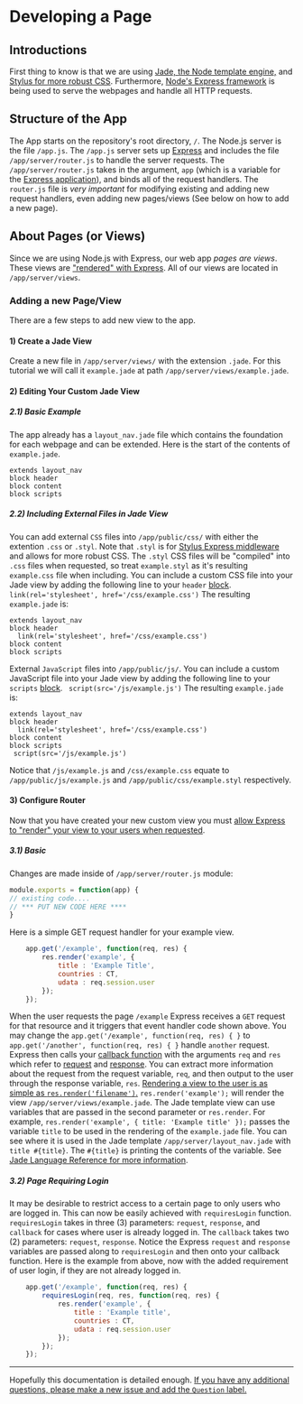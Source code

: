 # Developing a Page

## Introductions
First thing to know is that we are using [Jade, the Node template engine,](http://jade-lang.com/) and [Stylus for more robust CSS](http://learnboost.github.io/stylus/docs/middleware.html).
Furthermore, [Node's Express framework]([http://expressjs.com/) is being used to serve the webpages and handle all HTTP requests.

## Structure of the App
The App starts on the repository's root directory, `/`. The Node.js server is the file `/app.js`.
The `/app.js` server sets up [Express](http://expressjs.com/) and includes the file `/app/server/router.js` to handle the server requests.
The `/app/server/router.js` takes in the argument, `app` (which is a variable for the [Express application](http://expressjs.com/api.html)), and binds all of the request handlers.
The `router.js` file is *very important* for modifying existing and adding new request handlers, even adding new pages/views (See below on how to add a new page).

## About Pages (or Views)
Since we are using Node.js with Express, our web app *pages are views*. 
These views are ["rendered" with Express](http://expressjs.com/api.html#app.render).
All of our views are located in `/app/server/views`. 

### Adding a new Page/View
There are a few steps to add new view to the app.
#### 1) Create a Jade View
Create a new file in `/app/server/views/` with the extension `.jade`.
For this tutorial we will call it `example.jade` at path `/app/server/views/example.jade`.
#### 2) Editing Your Custom Jade View
##### 2.1) Basic Example
The app already has a `layout_nav.jade` file which contains the foundation for each webpage and can be extended.
Here is the start of the contents of `example.jade`.
```jade
extends layout_nav
block header
block content
block scripts
```
##### 2.2) Including External Files in Jade View
You can add external `CSS` files into `/app/public/css/` with either the extention `.css` or `.styl`. 
Note that `.styl` is for [Stylus Express middleware](http://learnboost.github.io/stylus/) and allows for more robust CSS. 
The `.styl` CSS files will be "compiled" into `.css` files when requested, so treat `example.styl` as it's resulting `example.css` file when including.
You can include a custom CSS file into your Jade view by adding the following line to your `header` [block](http://www.devthought.com/code/use-jade-blocks-not-layouts/).
` link(rel='stylesheet', href='/css/example.css')`
The resulting `example.jade` is:
```jade
extends layout_nav
block header
  link(rel='stylesheet', href='/css/example.css')
block content
block scripts
```
External `JavaScript` files into `/app/public/js/`. 
You can include a custom JavaScript file into your Jade view by adding the following line to your `scripts` [block](http://www.devthought.com/code/use-jade-blocks-not-layouts/).
` script(src='/js/example.js')`
The resulting `example.jade` is:
```jade
extends layout_nav
block header
  link(rel='stylesheet', href='/css/example.css')
block content
block scripts
 script(src='/js/example.js')
```
Notice that `/js/example.js` and `/css/example.css` equate to `/app/public/js/example.js` and `/app/public/css/example.styl` respectively.

#### 3) Configure Router
Now that you have created your new custom view you must [allow Express to "render" your view to your users when requested](http://expressjs.com/api.html#app.render).
##### 3.1) Basic
Changes are made inside of `/app/server/router.js` module:
```javascript
module.exports = function(app) {
// existing code....
// *** PUT NEW CODE HERE ****
}
```
Here is a simple GET request handler for your example view. 
```javascript
	app.get('/example', function(req, res) {
		res.render('example', {
			title : 'Example Title',
			countries : CT,
			udata : req.session.user
		});
	});
```
When the user requests the page `/example` Express receives a `GET` request for that resource and it triggers that event handler code shown above.
You may change the `app.get('/example', function(req, res) { }` to `app.get('/another', function(req, res) { }` handle `another` request.
Express then calls your [callback function](http://stackoverflow.com/a/9644980) with the arguments `req` and `res` which refer to [request](http://expressjs.com/api.html#req.params) and [response](http://expressjs.com/api.html#res.status).
You can extract more information about the request from the request variable, `req`, and then output to the user through the response variable, `res`.
[Rendering a view to the user is as simple as `res.render('filename')`.](http://expressjs.com/api.html#res.render)
`res.render('example');` will render the view `/app/server/views/example.jade`.
The Jade template view can use variables that are passed in the second parameter or `res.render`.
For example, `res.render('example', { title: 'Example title' });` passes the variable `title` to be used in the rendering of the `example.jade` file.
You can see where it is used in the Jade template `/app/server/layout_nav.jade` with `title #{title}`.
The `#{title}` is printing the contents of the variable. See [Jade Language Reference for more information](http://jade-lang.com/reference/).

##### 3.2) Page Requiring Login
It may be desirable to restrict access to a certain page to only users who are logged in.
This can now be easily achieved with `requiresLogin` function.
`requiresLogin` takes in three (3) parameters: `request`, `response`, and `callback` for cases where user is already logged in.
The `callback` takes two (2) parameters: `request`, `response`. 
Notice the Express `request` and `response` variables are passed along to `requiresLogin` and then onto your callback function.
Here is the example from above, now with the added requirement of user login, if they are not already logged in.
```javascript
	app.get('/example', function(req, res) {
		requiresLogin(req, res, function(req, res) {
			res.render('example', {
				title : 'Example title',
				countries : CT,
				udata : req.session.user
			});
		});
	});
```

-----

Hopefully this documentation is detailed enough. [If you have any additional questions, please make a new issue and add the `Question` label.](https://github.com/Glavin001/SMMApp2/issues?labels=question)
